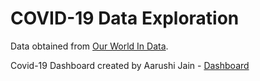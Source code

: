 # COVID-19 Data Exploration

Data obtained from <a href = 'https://ourworldindata.org/covid-deaths'>Our World In Data</a>.

Covid-19 Dashboard created by Aarushi Jain - <a href = 'https://public.tableau.com/app/profile/aarushi3449/viz/CovidDashboard_16277623245920/Dashboard1#1'>Dashboard</a>
